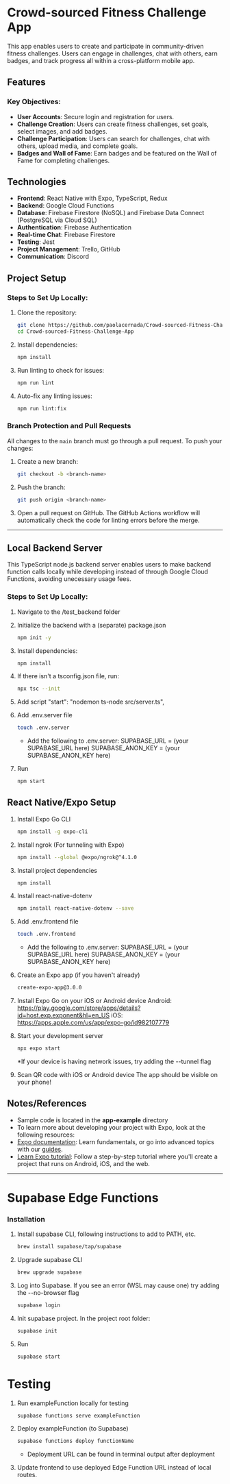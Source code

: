 # Crowd-sourced Fitness Challenge App

This app enables users to create and participate in community-driven fitness challenges. Users can engage in challenges, chat with others, earn badges, and track progress all within a cross-platform mobile app.

## Features

### Key Objectives:
- **User Accounts**: Secure login and registration for users.
- **Challenge Creation**: Users can create fitness challenges, set goals, select images, and add badges.
- **Challenge Participation**: Users can search for challenges, chat with others, upload media, and complete goals.
- **Badges and Wall of Fame**: Earn badges and be featured on the Wall of Fame for completing challenges.

## Technologies

- **Frontend**: React Native with Expo, TypeScript, Redux
- **Backend**: Google Cloud Functions
- **Database**: Firebase Firestore (NoSQL) and Firebase Data Connect (PostgreSQL via Cloud SQL)
- **Authentication**: Firebase Authentication
- **Real-time Chat**: Firebase Firestore
- **Testing**: Jest
- **Project Management**: Trello, GitHub
- **Communication**: Discord

## Project Setup

### Steps to Set Up Locally:

1. Clone the repository:
   ```bash
   git clone https://github.com/paolacernada/Crowd-sourced-Fitness-Challenge-App.git
   cd Crowd-sourced-Fitness-Challenge-App
   ```

2. Install dependencies:
   ```bash
   npm install
   ```

3. Run linting to check for issues:
   ```bash
   npm run lint
   ```

4. Auto-fix any linting issues:
   ```bash
   npm run lint:fix
   ```

### Branch Protection and Pull Requests

All changes to the `main` branch must go through a pull request. To push your changes:

1. Create a new branch:
   ```bash
   git checkout -b <branch-name>
   ```

2. Push the branch:
   ```bash
   git push origin <branch-name>
   ```

3. Open a pull request on GitHub. The GitHub Actions workflow will automatically check the code for linting errors before the merge.

---

## Local Backend Server

This TypeScript node.js backend server enables users to make backend function calls locally while developing instead of through Google Cloud Functions, avoiding unecessary usage fees.

### Steps to Set Up Locally:
1. Navigate to the /test_backend folder

2. Initialize the backend with a (separate) package.json
   ```bash
   npm init -y
   ```

3. Install dependencies:
   ```bash
   npm install
   ```

4. If there isn't a tsconfig.json file, run:
    ```bash
    npx tsc --init
    ```
5. Add script
   "start": "nodemon ts-node src/server.ts",

6. Add .env.server file 
   ```bash
   touch .env.server
   ```
   - Add the following to .env.server:
      SUPABASE_URL = (your SUPABASE_URL here)
      SUPABASE_ANON_KEY = (your SUPABASE_ANON_KEY here)

7. Run
      ```bash
      npm start
      ```

## React Native/Expo Setup
1. Install Expo Go CLI
   ```bash
   npm install -g expo-cli
   ```

2. Install ngrok (For tunneling with Expo)
   ```bash
   npm install --global @expo/ngrok@^4.1.0
   ```

3. Install project dependencies
   ```bash
   npm install
   ```

4. Install react-native-dotenv
   ```bash
   npm install react-native-dotenv --save
   ```

5. Add .env.frontend file 
   ```bash
   touch .env.frontend
   ```
   - Add the following to .env.server:
      SUPABASE_URL = (your SUPABASE_URL here)
      SUPABASE_ANON_KEY = (your SUPABASE_ANON_KEY here)

6. Create an Expo app (if you haven't already)
   ```bash
   create-expo-app@3.0.0
   ```

7. Install Expo Go on your iOS or Android device
   Android: https://play.google.com/store/apps/details?id=host.exp.exponent&hl=en_US
   iOS: https://apps.apple.com/us/app/expo-go/id982107779

8. Start your development server
   ```bash
   npx expo start
   ```
   *If your device is having network issues, try adding the --tunnel flag

9. Scan QR code with iOS or Android device
   The app should be visible on your phone!


## Notes/References
- Sample code is located in the **app-example** directory
- To learn more about developing your project with Expo, look at the following resources:
- [Expo documentation](https://docs.expo.dev/): Learn fundamentals, or go into advanced topics with our [guides](https://docs.expo.dev/guides).
- [Learn Expo tutorial](https://docs.expo.dev/tutorial/introduction/): Follow a step-by-step tutorial where you'll create a project that runs on Android, iOS, and the web.

---

# Supabase Edge Functions
### Installation
1. Install supabase CLI, following instructions to add to PATH, etc.
      ```bash
      brew install supabase/tap/supabase
      ```

2. Upgrade supabase CLI
      ```bash
      brew upgrade supabase
      ```

3. Log into Supabase. If you see an error (WSL may cause one) try adding the --no-browser flag
      ```bash
      supabase login
      ```

4. Init supabase project. In the project root folder:
      ```bash
      supabase init
      ```

5. Run
      ```bash
      supabase start
      ```

# Testing
1. Run exampleFunction locally for testing
      ```bash
      supabase functions serve exampleFunction
      ```

2. Deploy exampleFunction (to Supabase)
      ```bash
      supabase functions deploy functionName
      ```
   - Deployment URL can be found in terminal output after deployment

3. Update frontend to use deployed Edge Function URL instead of local routes.
